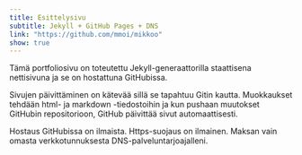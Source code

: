 ```yaml
---
title: Esittelysivu
subtitle: Jekyll + GitHub Pages + DNS
link: "https://github.com/mmoi/mikkoo"
show: true
---
```


Tämä portfoliosivu on toteutettu Jekyll-generaattorilla staattisena nettisivuna ja se on hostattuna GitHubissa.

Sivujen päivittäminen on kätevää sillä se tapahtuu Gitin kautta. Muokkaukset tehdään html- ja markdown -tiedostoihin ja kun pushaan muutokset GitHubin repositorioon, GitHub päivittää sivut automaattisesti.

Hostaus GitHubissa on ilmaista. Https-suojaus on ilmainen. Maksan vain omasta verkkotunnuksesta DNS-palveluntarjoajalleni.

